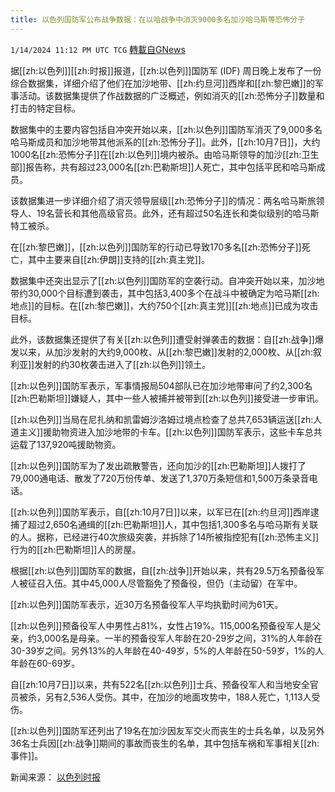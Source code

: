 ```yaml
---
title: 以色列国防军公布战争数据：在以哈战争中消灭9000多名加沙哈马斯等恐怖分子
---
```

`1/14/2024 11:12 PM UTC TCG` [轉載自GNews](https://gnews.org/articles/2218930)

据[[zh:以色列]][[zh:时报]]报道，[[zh:以色列]]国防军 (IDF) 周日晚上发布了一份综合数据集，详细介绍了他们在加沙地带、[[zh:约旦河]]西岸和[[zh:黎巴嫩]]的军事活动。该数据集提供了作战数据的广泛概述，例如消灭的[[zh:恐怖分子]]数量和打击的特定目标。

数据集中的主要内容包括自冲突开始以来，[[zh:以色列]]国防军消灭了9,000多名哈马斯成员和加沙地带其他派系的[[zh:恐怖分子]]。此外，[[zh:10月7日]]，大约1000名[[zh:恐怖分子]]在[[zh:以色列]]境内被杀。由哈马斯领导的加沙[[zh:卫生部]]报告称，共有超过23,000名[[zh:巴勒斯坦]]人死亡，其中包括平民和哈马斯成员。

该数据集进一步详细介绍了消灭领导层级[[zh:恐怖分子]]的情况：两名哈马斯旅领导人、19名营长和其他高级官员。此外，还有超过50名连长和类似级别的哈马斯特工被杀。

在[[zh:黎巴嫩]]，[[zh:以色列]]国防军的行动已导致170多名[[zh:恐怖分子]]死亡，其中主要来自[[zh:伊朗]]支持的[[zh:真主党]]。

数据集中还突出显示了[[zh:以色列]]国防军的空袭行动。自冲突开始以来，加沙地带约30,000个目标遭到袭击，其中包括3,400多个在战斗中被确定为哈马斯[[zh:地点]]的目标。在[[zh:黎巴嫩]]，大约750个[[zh:真主党]][[zh:地点]]已成为攻击目标。

此外，该数据集还提供了有关[[zh:以色列]]遭受射弹袭击的数据：自[[zh:战争]]爆发以来，从加沙发射的大约9,000枚、从[[zh:黎巴嫩]]发射的2,000枚、从[[zh:叙利亚]]发射的约30枚袭击进入了[[zh:以色列]]领土。

[[zh:以色列]]国防军表示，军事情报局504部队已在加沙地带审问了约2,300名[[zh:巴勒斯坦]]嫌疑人，其中一些人被捕并被带到[[zh:以色列]]接受进一步审讯。

[[zh:以色列]]当局在尼扎纳和凯雷姆沙洛姆过境点检查了总共7,653辆运送[[zh:人道主义]]援助物资进入加沙地带的卡车。[[zh:以色列]]国防军表示，这些卡车总共运载了137,920吨援助物资。

[[zh:以色列]]国防军为了发出疏散警告，还向加沙的[[zh:巴勒斯坦]]人拨打了79,000通电话、散发了720万份传单、发送了1,370万条短信和1,500万条录音电话。

[[zh:以色列]]国防军表示，自[[zh:10月7日]]以来，以军已在[[zh:约旦河]]西岸逮捕了超过2,650名通缉的[[zh:巴勒斯坦]]人，其中包括1,300多名与哈马斯有关联的人。据称，已经进行40次旅级突袭，并拆除了14所被指控犯有[[zh:恐怖主义]]行为的[[zh:巴勒斯坦]]人的房屋。

根据[[zh:以色列]]国防军的数据，自[[zh:战争]]开始以来，共有29.5万名预备役军人被征召入伍。其中45,000人尽管豁免了预备役，但仍（主动留）在军中。

[[zh:以色列]]国防军表示，近30万名预备役军人平均执勤时间为61天。

[[zh:以色列]]预备役军人中男性占81%，女性占19%。115,000名预备役军人是父亲，约3,000名是母亲。一半的预备役军人年龄在20-29岁之间，31%的人年龄在30-39岁之间。另外13%的人年龄在40-49岁，5%的人年龄在50-59岁，1%的人年龄在60-69岁。

自[[zh:10月7日]]以来，共有522名[[zh:以色列]]士兵、预备役军人和当地安全官员被杀，另有2,536人受伤。其中，在加沙的地面攻势中，188人死亡，1,113人受伤。

[[zh:以色列]]国防军还列出了19名在加沙因友军交火而丧生的士兵名单，以及另外36名士兵因[[zh:战争]]期间的事故而丧生的名单，其中包括车祸和军事相关[[zh:事件]]。



新闻来源：
[以色列时报](https://www.timesofisrael.com/liveblog_entry/idf-says-it-has-killed-more-than-9000-hamas-operatives-in-gaza-since-start-of-war/)
